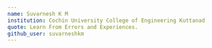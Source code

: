 ```yaml
---
name: Suvarnesh K M
institution: Cochin University College of Engineering Kuttanad
quote: Learn From Errors and Experiences.
github_user: suvarneshkm
---
```

